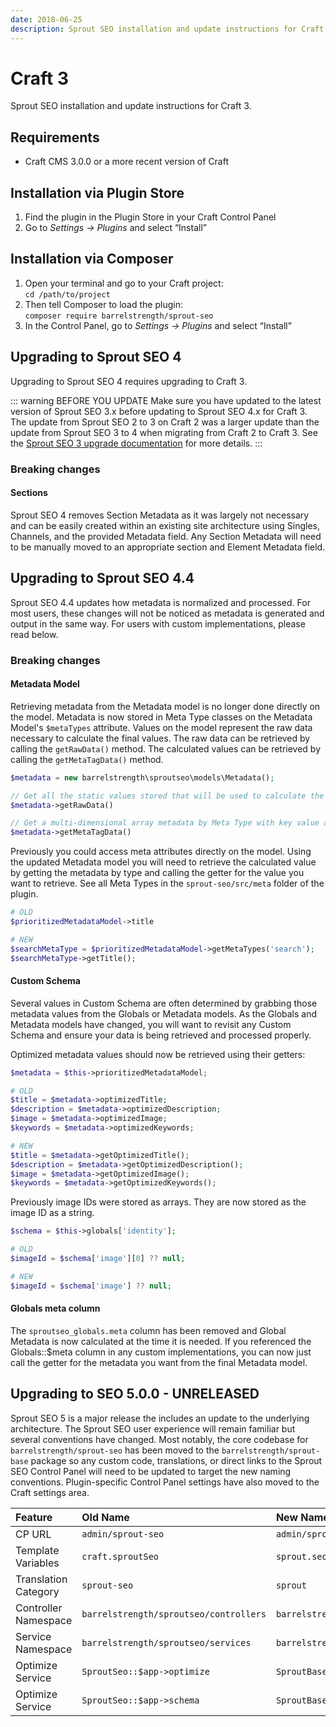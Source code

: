 ```yaml
---
date: 2018-06-25
description: Sprout SEO installation and update instructions for Craft 3.
---
```


# Craft 3

Sprout SEO installation and update instructions for Craft 3.

## Requirements

* Craft CMS 3.0.0 or a more recent version of Craft

## Installation via Plugin Store

1. Find the plugin in the Plugin Store in your Craft Control Panel 
2. Go to _Settings → Plugins_ and select “Install”

## Installation via Composer 

1. Open your terminal and go to your Craft project:<br>`cd /path/to/project`
2. Then tell Composer to load the plugin:<br>`composer require barrelstrength/sprout-seo`
3. In the Control Panel, go to _Settings → Plugins_ and select “Install”

## Upgrading to Sprout SEO 4

Upgrading to Sprout SEO 4 requires upgrading to Craft 3.

::: warning BEFORE YOU UPDATE
Make sure you have updated to the latest version of Sprout SEO 3.x before updating to Sprout SEO 4.x for Craft 3. The update from Sprout SEO 2 to 3 on Craft 2 was a larger update than the update from Sprout SEO 3 to 4 when migrating from Craft 2 to Craft 3. See the [Sprout SEO 3 upgrade documentation](./installing-and-updating-craft-2.md#updating-to-sprout-seo-3) for more details.
:::

### Breaking changes

#### Sections

Sprout SEO 4 removes Section Metadata as it was largely not necessary and can be easily created within an existing site architecture using Singles, Channels, and the provided Metadata field. Any Section Metadata will need to be manually moved to an appropriate section and Element Metadata field.

## Upgrading to Sprout SEO 4.4

Sprout SEO 4.4 updates how metadata is normalized and processed. For most users, these changes will not be noticed as metadata is generated and output in the same way. For users with custom implementations, please read below. 

### Breaking changes

#### Metadata Model

Retrieving metadata from the Metadata model is no longer done directly on the model. Metadata is now stored in Meta Type classes on the Metadata Model's `$metaTypes` attribute. Values on the model represent the raw data necessary to calculate the final values. The raw data can be retrieved by calling the `getRawData()` method. The calculated values can be retrieved by calling the `getMetaTagData()` method. 

``` php
$metadata = new barrelstrength\sproutseo\models\Metadata();

// Get all the static values stored that will be used to calculate the final metadata
$metadata->getRawData()

// Get a multi-dimensional array metadata by Meta Type with key value arrays of all calculated metadata
$metadata->getMetaTagData()
```

Previously you could access meta attributes directly on the model. Using the updated Metadata model you will need to retrieve the calculated value by getting the metadata by type and calling the getter for the value you want to retrieve. See all Meta Types in the `sprout-seo/src/meta` folder of the plugin. 

``` php
# OLD
$prioritizedMetadataModel->title

# NEW
$searchMetaType = $prioritizedMetadataModel->getMetaTypes('search');
$searchMetaType->getTitle();
```

#### Custom Schema

Several values in Custom Schema are often determined by grabbing those metadata values from the Globals or Metadata models. As the Globals and Metadata models have changed, you will want to revisit any Custom Schema and ensure your data is being retrieved and processed properly.

Optimized metadata values should now be retrieved using their getters:

```php
$metadata = $this->prioritizedMetadataModel;

# OLD
$title = $metadata->optimizedTitle;
$description = $metadata->optimizedDescription;
$image = $metadata->optimizedImage;
$keywords = $metadata->optimizedKeywords;

# NEW
$title = $metadata->getOptimizedTitle();
$description = $metadata->getOptimizedDescription();
$image = $metadata->getOptimizedImage();
$keywords = $metadata->getOptimizedKeywords();
```

Previously image IDs were stored as arrays. They are now stored as the image ID as a string. 

``` php
$schema = $this->globals['identity'];

# OLD
$imageId = $schema['image'][0] ?? null;

# NEW
$imageId = $schema['image'] ?? null;
```

#### Globals meta column

The `sproutseo_globals.meta` column has been removed and Global Metadata is now calculated at the time it is needed. If you referenced the Globals::$meta column in any custom implementations, you can now just call the getter for the metadata you want from the final Metadata model. 

## Upgrading to SEO 5.0.0 - UNRELEASED

Sprout SEO 5 is a major release the includes an update to the underlying architecture. The Sprout SEO user experience will remain familiar but several conventions have changed. Most notably, the core codebase for `barrelstrength/sprout-seo` has been moved to the `barrelstrength/sprout-base` package so any custom code, translations, or direct links to the Sprout SEO Control Panel will need to be updated to target the new naming conventions. Plugin-specific Control Panel settings have also moved to the Craft settings area. 

| Feature | Old Name | New Name |
|:------- |:------   |:------   |
| CP URL | `admin/sprout-seo` | `admin/sprout/seo` |
| Template Variables | `craft.sproutSeo` | `sprout.seo` |
| Translation Category | `sprout-seo` | `sprout` |
| Controller Namespace | `barrelstrength/sproutseo/controllers` | `barrelstrength/sproutbase/app/seo/controllers`  |
| Service Namespace | `barrelstrength/sproutseo/services` | `barrelstrength/sproutbase/app/seo/services`  |
| Optimize Service | `SproutSeo::$app->optimize` | `SproutBase::$app->optimizeMetadata` |
| Optimize Service | `SproutSeo::$app->schema` | `SproutBase::$app->schemaMetadata` |
